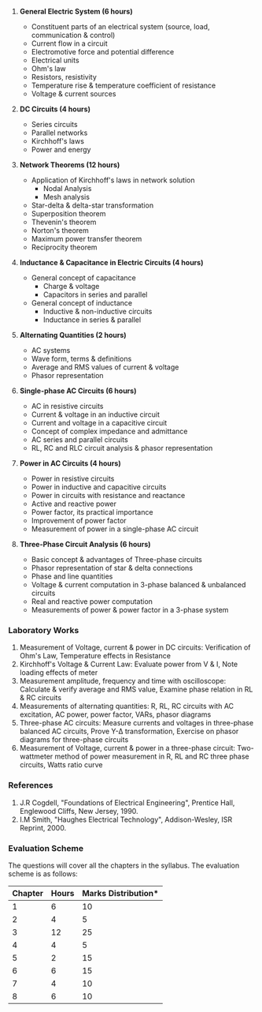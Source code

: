1. **General Electric System (6 hours)**
    * Constituent parts of an electrical system (source, load, communication & control)
    * Current flow in a circuit
    * Electromotive force and potential difference
    * Electrical units
    * Ohm's law
    * Resistors, resistivity
    * Temperature rise & temperature coefficient of resistance
    * Voltage & current sources

2. **DC Circuits (4 hours)**
    * Series circuits
    * Parallel networks
    * Kirchhoff's laws
    * Power and energy

3. **Network Theorems (12 hours)**
    * Application of Kirchhoff's laws in network solution
        * Nodal Analysis
        * Mesh analysis
    * Star-delta & delta-star transformation
    * Superposition theorem
    * Thevenin's theorem
    * Norton's theorem
    * Maximum power transfer theorem
    * Reciprocity theorem

4. **Inductance & Capacitance in Electric Circuits (4 hours)**
    * General concept of capacitance
        * Charge & voltage
        * Capacitors in series and parallel
    * General concept of inductance
        * Inductive & non-inductive circuits
        * Inductance in series & parallel

5. **Alternating Quantities (2 hours)**
    * AC systems
    * Wave form, terms & definitions
    * Average and RMS values of current & voltage
    * Phasor representation

6. **Single-phase AC Circuits (6 hours)**
    * AC in resistive circuits
    * Current & voltage in an inductive circuit
    * Current and voltage in a capacitive circuit
    * Concept of complex impedance and admittance
    * AC series and parallel circuits
    * RL, RC and RLC circuit analysis & phasor representation

7. **Power in AC Circuits (4 hours)**
    * Power in resistive circuits
    * Power in inductive and capacitive circuits
    * Power in circuits with resistance and reactance
    * Active and reactive power
    * Power factor, its practical importance
    * Improvement of power factor
    * Measurement of power in a single-phase AC circuit

8. **Three-Phase Circuit Analysis (6 hours)**
    * Basic concept & advantages of Three-phase circuits
    * Phasor representation of star & delta connections
    * Phase and line quantities
    * Voltage & current computation in 3-phase balanced & unbalanced circuits
    * Real and reactive power computation
    * Measurements of power & power factor in a 3-phase system


### Laboratory Works

1. Measurement of Voltage, current & power in DC circuits: Verification of Ohm's Law, Temperature effects in Resistance
2. Kirchhoff's Voltage & Current Law: Evaluate power from V & I, Note loading effects of meter
3. Measurement amplitude, frequency and time with oscilloscope: Calculate & verify average and RMS value, Examine phase relation in RL & RC circuits
4. Measurements of alternating quantities: R, RL, RC circuits with AC excitation, AC power, power factor, VARs, phasor diagrams
5. Three-phase AC circuits: Measure currents and voltages in three-phase balanced AC circuits, Prove Y-∆ transformation, Exercise on phasor diagrams for three-phase circuits
6. Measurement of Voltage, current & power in a three-phase circuit: Two-wattmeter method of power measurement in R, RL and RC three phase circuits, Watts ratio curve

### References

1. J.R Cogdell, "Foundations of Electrical Engineering", Prentice Hall, Englewood Cliffs, New Jersey, 1990.
2. I.M Smith, "Haughes Electrical Technology", Addison-Wesley, ISR Reprint, 2000.

### Evaluation Scheme

The questions will cover all the chapters in the syllabus. The evaluation scheme is as follows:

| Chapter | Hours | Marks Distribution* |
| ------- | ----- | ------------------- |
| 1       | 6     | 10                  |
| 2       | 4     | 5                   |
| 3       | 12    | 25                  |
| 4       | 4     | 5                   |
| 5       | 2     | 15                  |
| 6       | 6     | 15                  |
| 7       | 4     | 10                  |
| 8       | 6     | 10                  |

